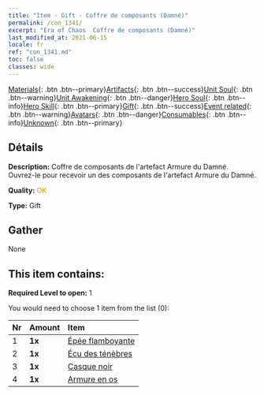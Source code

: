 ```yaml
---
title: "Item - Gift - Coffre de composants (Damné)"
permalink: /con_1341/
excerpt: "Era of Chaos  Coffre de composants (Damné)"
last_modified_at: 2021-06-15
locale: fr
ref: "con_1341.md"
toc: false
classes: wide
---
```

 [Materials](/ItemsFR/){: .btn .btn--primary}[Artifacts](/ItemsFR/Artifacts/){: .btn .btn--success}[Unit Soul](/ItemsFR/UnitSoul/){: .btn .btn--warning}[Unit Awakening](/ItemsFR/UnitAwakening/){: .btn .btn--danger}[Hero Soul](/ItemsFR/HeroSoul/){: .btn .btn--info}[Hero Skill](/ItemsFR/HeroSkill/){: .btn .btn--primary}[Gift](/ItemsFR/Gift/){: .btn .btn--success}[Event related](/ItemsFR/Events/){: .btn .btn--warning}[Avatars](/ItemsFR/Avatars/){: .btn .btn--danger}[Consumables](/ItemsFR/Consumables/){: .btn .btn--info}[Unknown](/ItemsFR/Unknown/){: .btn .btn--primary}

## Détails
 **Description:** Coffre de composants de l'artefact Armure du Damné. Ouvrez-le pour recevoir un des composants de l'artefact Armure du Damné.

 **Quality:** <span style="color: #FF8C00">OK</span>

 **Type:** Gift

## Gather

  None

## This item contains:

 **Required Level to open:** 1

 You would need to choose 1 item from the list (0):

  | Nr | Amount |     Item    |
  |:---|:-------|:------------|
  | 1 |  **1x** | [Épée flamboyante](/ItemsFR/art_121/) |  | 
  | 2 |  **1x** | [Écu des ténèbres](/ItemsFR/art_122/) |  | 
  | 3 |  **1x** | [Casque noir](/ItemsFR/art_123/) |  | 
  | 4 |  **1x** | [Armure en os](/ItemsFR/art_124/) |  | 
